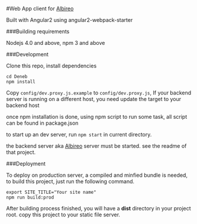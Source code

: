 #Web App client for [Albireo](https://github.com/lordfriend/Albireo)

Built with Angular2 using angular2-webpack-starter

###Building requirements

Nodejs 4.0 and above, npm 3 and above

###Development

Clone this repo, install dependencies

```shell
cd Deneb
npm install
```

Copy `config/dev.proxy.js.example` to `config/dev.proxy.js`, If your backend server is running on a different host, you need update the target to your backend host

once npm installation is done, using npm script to run some task, all script can be found in package.json

to start up an dev server, run `npm start` in current directory.

the backend server aka [Albireo](https://github.com/lordfriend/Albireo) server must be started. see the readme of that project.

###Deployment

To deploy on production server, a compiled and minfied bundle is needed, to build this project, just run the following command.

```shell
export SITE_TITLE="Your site name"
npm run build:prod
```

After building process finished, you will have a **dist** directory in your project root. copy this project to your static file server.
